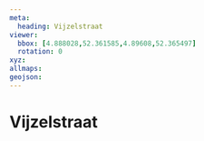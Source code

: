```yaml
---
meta:
  heading: Vijzelstraat
viewer:
  bbox: [4.888028,52.361585,4.89608,52.365497]
  rotation: 0
xyz:
allmaps:
geojson:
---
```

# Vijzelstraat

